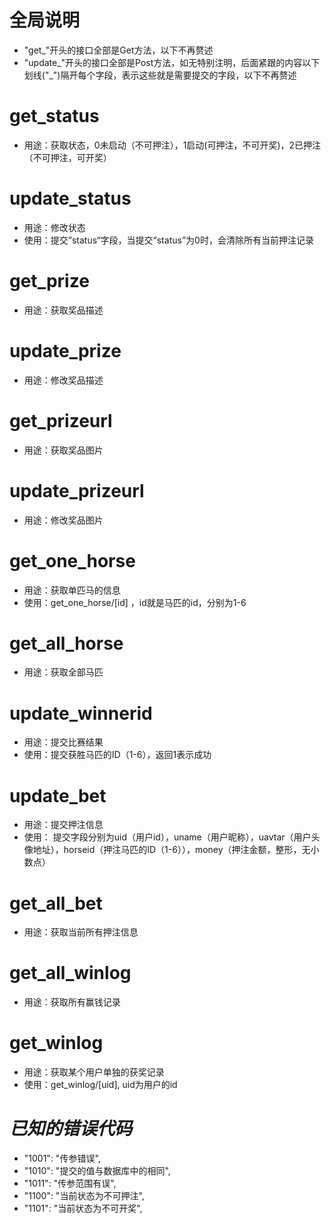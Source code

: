 # 全局说明
+ "get_"开头的接口全部是Get方法，以下不再赘述
+ "update_"开头的接口全部是Post方法，如无特别注明，后面紧跟的内容以下划线("_")隔开每个字段，表示这些就是需要提交的字段，以下不再赘述

# get_status
+ 用途：获取状态，0未启动（不可押注），1启动(可押注，不可开奖)，2已押注（不可押注，可开奖）

# update_status
+ 用途：修改状态
+ 使用：提交”status“字段，当提交“status”为0时，会清除所有当前押注记录


# get_prize
+ 用途：获取奖品描述


# update_prize
+ 用途：修改奖品描述


# get_prizeurl
+ 用途：获取奖品图片


# update_prizeurl
+ 用途：修改奖品图片


# get_one_horse
+ 用途：获取单匹马的信息
+ 使用：get_one_horse/[id] ，id就是马匹的id，分别为1-6


# get_all_horse
+ 用途：获取全部马匹


# update_winnerid
+ 用途：提交比赛结果
+ 使用：提交获胜马匹的ID（1-6），返回1表示成功


# update_bet
+ 用途：提交押注信息
+ 使用：	提交字段分别为uid（用户id），uname（用户昵称），uavtar（用户头像地址），horseid（押注马匹的ID（1-6）），money（押注金额，整形，无小数点）


# get_all_bet
+ 用途：获取当前所有押注信息


# get_all_winlog
+ 用途：获取所有赢钱记录


# get_winlog
+ 用途：获取某个用户单独的获奖记录
+ 使用：get_winlog/[uid], uid为用户的id


# *已知的错误代码*
+ "1001": "传参错误",
+ "1010": "提交的值与数据库中的相同",
+ "1011": "传参范围有误",
+ "1100": "当前状态为不可押注",
+ "1101": "当前状态为不可开奖",